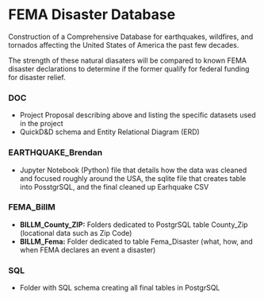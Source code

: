 # FEMA Disaster Database
Construction of a Comprehensive Database for earthquakes, wildfires, and tornados affecting the United States of America the past few decades.

The strength of these natural diasaters will be compared to known FEMA disaster declarations to determine if the former qualify for federal funding for disaster relief.

### DOC
- Project Proposal describing above and listing the specific datasets used in the project
- QuickD&D schema and Entity Relational Diagram (ERD)

### EARTHQUAKE_Brendan
- Jupyter Notebook (Python) file that details how the data was cleaned and focused roughly around the USA, the sqlite file that creates table into PosstgrSQL, and the final cleaned up Earhquake CSV

### FEMA_BillM
- **BILLM_County_ZIP:** Folders dedicated to PostgrSQL table County_Zip (locational data such as Zip Code)
- **BILLM_Fema:** Folder dedicated to table Fema_Disaster (what, how, and when FEMA declares an event a disaster)

### SQL
- Folder with SQL schema creating all final tables in PostgrSQL


